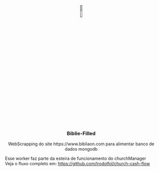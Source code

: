 <p align="center">
  <a href="">
        <img align="center" src="https://upload.wikimedia.org/wikipedia/commons/4/4f/Csharp_Logo.png" width="10%">
  </a>
  <h3 align="center">Biblie-Filled</h3>
</p>

<p align="center">
  WebScrapping do site https://www.bibliaon.com para alimentar banco de dados mongodb

Esse worker faz parte da esteira de funcionamento do churchManager
<br>Veja o fluxo completo em: https://github.com/lrodolfol/church-cash-flow
</p>
